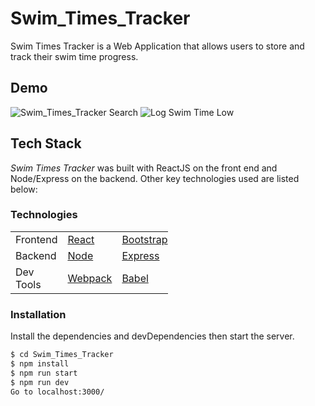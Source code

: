 # Swim_Times_Tracker

Swim Times Tracker is a Web Application that allows users to store and track their swim time progress.

## Demo
![Swim_Times_Tracker Search](https://user-images.githubusercontent.com/65248215/93671461-cc56ba00-fa68-11ea-8b43-35b1401ff0cc.gif)
![Log Swim Time Low](https://user-images.githubusercontent.com/65248215/93671528-5f8fef80-fa69-11ea-97ce-e4ceee95d36a.gif)

## Tech Stack 
*Swim Times Tracker* was built with ReactJS on the front end and Node/Express on the backend. Other key technologies used are listed below: 

### Technologies
<table style="width:50%">
  <tr>
    <td class="subheading">Frontend</td>
    <td><a href="https://reactjs.org/">React</a></td>
    <td><a href="https://getbootstrap.com/">Bootstrap</a></td>
  </tr>
  <tr rowspan="2">
    <td class="subheading">Backend</td>
    <td><a href="http://nodejs.org">Node</a></td> 
    <td><a href="http://expressjs.com">Express</a></td>
    <td><a href="https://www.mongodb.com">MongoDB</a></td>
  </tr>
  <tr>
      <td class="subheading">Dev Tools</td>
      <td><a href="https://webpack.js.org/">Webpack</a></td>
      <td><a href="https://babeljs.io/">Babel</a></td>
      <td><a href="https://www.npmjs.com/">NPM</a></td>
    </tr>
</table>


### Installation
Install the dependencies and devDependencies then start the server.

```sh
$ cd Swim_Times_Tracker
$ npm install
$ npm run start
$ npm run dev
Go to localhost:3000/
```




[//]: # (These are reference links used in the body of this note and get stripped out when the markdown processor does its job. There is no need to format nicely because it shouldn't be seen. Thanks SO - http://stackoverflow.com/questions/4823468/store-comments-in-markdown-syntax)


   [node.js]: <http://nodejs.org>
   [express]: <http://expressjs.com>
   [React]: <https://reactjs.org/>
   [MongoDb]: <https://www.mongodb.com/>
   [WebPack]: <https://webpack.js.org/>
   [Babel]: <https://babeljs.io/>
   [NPM]: <https://www.npmjs.com/>
   [Bootstrap]: <https://getbootstrap.com/>
